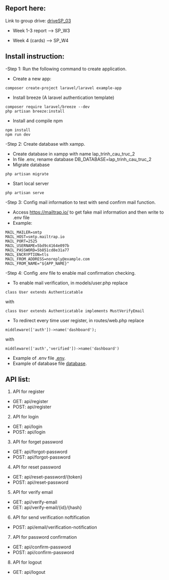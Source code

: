 ## Report here: 
Link to group drive: [driveSP_03](https://drive.google.com/drive/folders/1uJG-OQVU2W3jJvizpzOXTNWRu22nPT-g?usp=sharing)

- Week 1-3 report --> SP_W3

- Week 4 (cards) --> SP_W4

## Install instruction:
-Step 1: Run the following command to create application.
* Create a new app:
```
composer create-project laravel/laravel example-app
```
* Install breeze (A laravel authentication template)
```
composer require laravel/breeze --dev 
php artisan breeze:install 
```
* Install and compile npm
```
npm install 
npm run dev
```
-Step 2: Create database with xampp.
* Create database in xampp with name lap_trinh_cau_truc_2
* In file .env, rename database DB_DATABASE=lap_trinh_cau_truc_2
* Migrate database
```
php artisan migrate 
```
* Start local server
```
php artisan serve 
```

-Step 3: Config mail information to test with send confirm mail function.
* Access https://mailtrap.io/ to get fake mail information and then write to .env file
* Example: 
```
MAIL_MAILER=smtp 
MAIL_HOST=smtp.mailtrap.io 
MAIL_PORT=2525 
MAIL_USERNAME=5bd9c4164e097b 
MAIL_PASSWORD=5b851cd8e31a77 
MAIL_ENCRYPTION=tls
MAIL_FROM_ADDRESS=noreply@example.com 
MAIL_FROM_NAME="${APP_NAME}" 
```
-Step 4: Config .env file to enable mail confirmation checking.
* To enable mail verification, in models/user.php replace
```
class User extends Authenticatable
```
with
```
class User extends Authenticatable implements MustVerifyEmail
```
* To redirect every time user register, in routes/web.php replace
```
middleware(['auth'])->name('dashboard');
```
with
```
middleware(['auth','verified'])->name('dashboard')
```
- Example of .env file [.env](https://drive.google.com/file/d/14eKNtkmTM5LNaXm7y9oXdV2JeH_d_ZCp/view?usp=sharing).
- Example of database file [database](https://drive.google.com/file/d/1oZjhCX7NdZ9eLwGpCCHKcVaE7oFBy1gj/view?usp=sharing).
## API list:
1. API for register
* GET: api/register
* POST: api/register
2. API for login
* GET: api/login
* POST: api/login
3. API for forget password
* GET: api/forgot-password
* POST: api/forgot-password
4. API for reset password
* GET: api/reset-password/{token}
* POST: api/reset-password
5. API for verify email
* GET: api/verify-email
* GET: api/verify-email/{id}/{hash}
6. API for send verification noftification
* POST: api/email/verification-notification
7. API for password confirmation
* GET: api/confirm-password
* POST: api/confirm-password
8. API for logout
* GET: api/logout
